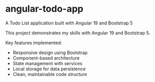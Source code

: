 # angular-todo-app
A Todo List application built with Angular 19 and Bootstrap 5


This project demonstrates my skills with Angular 19 and Bootstrap 5.

Key features implemented:
- Responsive design using Bootstrap
- Component-based architecture
- State management with services
- Local storage for data persistence
- Clean, maintainable code structure

